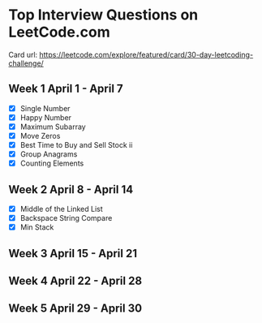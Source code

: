 # Top Interview Questions on LeetCode.com

Card url: https://leetcode.com/explore/featured/card/30-day-leetcoding-challenge/

## Week 1 April 1 - April 7
- [x] Single Number
- [x] Happy Number
- [x] Maximum Subarray
- [x] Move Zeros
- [x] Best Time to Buy and Sell Stock ii
- [x] Group Anagrams
- [x] Counting Elements

## Week 2 April 8 - April 14
- [x] Middle of the Linked List
- [x] Backspace String Compare
- [x] Min Stack 

## Week 3 April 15 - April 21

## Week 4 April 22 - April 28

## Week 5 April 29 - April 30
